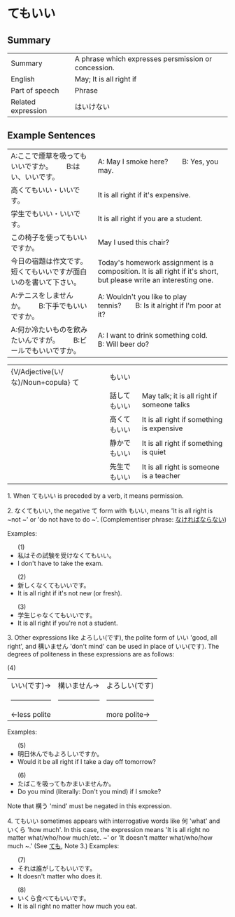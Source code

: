 # てもいい

## Summary

<table><tr>   <td>Summary</td>   <td>A phrase which expresses persmission or concession.</td></tr><tr>   <td>English</td>   <td>May; It is all right if</td></tr><tr>   <td>Part of speech</td>   <td>Phrase</td></tr><tr>   <td>Related expression</td>   <td>はいけない</td></tr></table>

## Example Sentences

<table><tr>   <td>A:ここで煙草を吸ってもいいですか。  B:はい、いいです。</td>   <td>A: May I smoke here?&emsp;&emsp;B: Yes, you may.</td></tr><tr>   <td>高くてもいい・いいです。</td>   <td>It is all right if it's expensive.</td></tr><tr>   <td>学生でもいい・いいです。</td>   <td>It is all right if you are a student.</td></tr><tr>   <td>この椅子を使ってもいいですか。</td>   <td>May I used this chair?</td></tr><tr>   <td>今日の宿題は作文です。短くてもいいですが面白いのを書いて下さい。</td>   <td>Today's homework assignment is a composition. It is all right if it's short, but please write an interesting one.</td></tr><tr>   <td>A:テニスをしませんか。  B:下手でもいいですか。</td>   <td>A: Wouldn't you like to play tennis?  B: Is it alright if I'm poor at it?</td></tr><tr>   <td>A:何か冷たいものを飲みたいんですが。  B:ビールでもいいですか。</td>   <td>A: I want to drink something cold.&emsp;&emsp;B: Will beer do?</td></tr></table>

<table class="table"> <tbody><tr class="tr head"> <td class="td"><span class="bold"><span>{V/Adjective(い/な)/Noun+copula} て</span></span></td> <td class="td"><span class="concept">もいい</span> </td> <td class="td"><span>&nbsp;</span></td> </tr> <tr class="tr"> <td class="td"><span>&nbsp;</span></td> <td class="td"><span>話し<span class="concept">てもいい</span></span> </td> <td class="td"><span>May    talk; it is all right if someone talks</span></td> </tr> <tr class="tr"> <td class="td"><span>&nbsp;</span></td> <td class="td"><span>高く<span class="concept">てもいい</span></span> </td> <td class="td"><span>It    is all right if something is expensive</span></td> </tr> <tr class="tr"> <td class="td"><span>&nbsp;</span></td> <td class="td"><span>静か<span class="concept">でもいい</span></span> </td> <td class="td"><span>It    is all right if something is quiet</span></td> </tr> <tr class="tr"> <td class="td"><span>&nbsp;</span></td> <td class="td"><span>先生<span class="concept">でもいい</span></span> </td> <td class="td"><span>It    is all right is someone is a teacher</span></td> </tr></tbody></table>

<p>1. When <span class="cloze">てもいい</span> is preceded by a verb, it means permission.</p>  <p>2. なく<span class="cloze">てもいい</span>, the negative <span class="cloze">て</span> form with <span class="cloze">もいい</span>, means 'It is all right is ~not ~' or 'do not have to do ~'. (Complementiser phrase: <a href="#㊦ なければならない">なければならない</a>)</p>  <p>Examples:</p>  <ul>(1) <li>私はその試験を受けなく<span class="cloze">てもいい</span>。</li> <li>I don't have to take the exam.</li> </ul>  <ul>(2) <li>新しくなく<span class="cloze">てもいい</span>です。</li> <li>It is all right if it's not new (or fresh).</li> </ul>  <ul>(3) <li>学生じゃなく<span class="cloze">てもいい</span>です。</li> <li>It is all right if you're not a student.</li> </ul>  <p>3. Other expressions like よろしい(です), the polite form of いい 'good, all right', and 構いません 'don't mind' can be used in place of いい(です). The degrees of politeness in these expressions are as follows:</p>  (4)  <table class="table"> <tbody> <tr class="tr"> <td class="td">いい(です)→</td> <td class="td">構いません→</td> <td class="td">よろしい(です)</td> </tr> <tr class="tr"> <td class="td"><hr></td> <td class="td"><hr></td> <td class="td"><hr></td> </tr> <tr class="tr"> <td class="td">←less polite</td> <td class="td"></td> <td class="td">more polite→</td> </tr> </tbody> </table>  <p>Examples:</p>  <ul>(5) <li>明日休んでもよろしいですか。</li> <li>Would it be all right if I take a day off tomorrow?</li> </ul>  <ul>(6) <li>たばこを吸ってもかまいませんか。</li> <li>Do you mind (literally: Don't you mind) if I smoke?</li> </ul>  <p>Note that 構う 'mind' must be negated in this expression.</p>  <p>4. <span class="cloze">てもいい</span> sometimes appears with interrogative words like 何 'what' and いくら 'how much'. In this case, the expression means 'It is all right no matter what/who/how much/etc. ~' or 'It doesn't matter what/who/how much ~.' (See <a href="#㊦ ても">ても</a>, Note 3.) Examples:</p>  <ul>(7) <li>それは誰がし<span class="cloze">てもいい</span>です。</li> <li>It doesn't matter who does it.</li> </ul>  <ul>(8) <li>いくら食べ<span class="cloze">てもいい</span>です。</li> <li>It is all right no matter how much you eat.</li> </ul>

